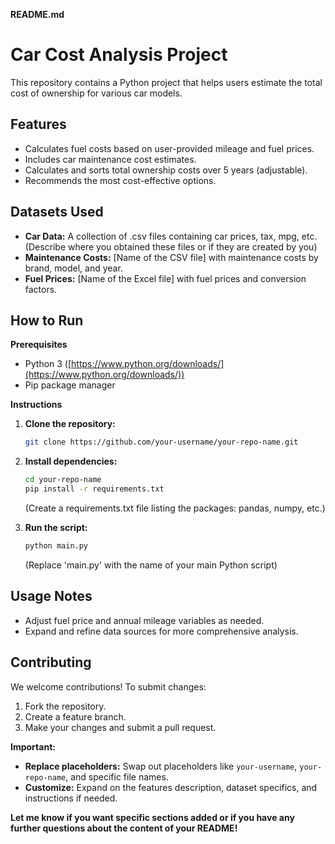 **README.md**

# Car Cost Analysis Project

This repository contains a Python project that helps users estimate the total cost of ownership for various car models. 

## Features

* Calculates fuel costs based on user-provided mileage and fuel prices.
* Includes car maintenance cost estimates.
* Calculates and sorts total ownership costs over 5 years (adjustable).
* Recommends the most cost-effective options.

## Datasets Used

* **Car Data:** A collection of .csv files containing car prices, tax, mpg, etc. (Describe where you obtained these files or if they are created by you)
* **Maintenance Costs:** [Name of the CSV file] with maintenance costs by brand, model, and year.
* **Fuel Prices:** [Name of the Excel file] with fuel prices and conversion factors.

## How to Run

**Prerequisites**

* Python 3 ([https://www.python.org/downloads/](https://www.python.org/downloads/))
* Pip package manager

**Instructions**

1. **Clone the repository:**
   ```bash
   git clone https://github.com/your-username/your-repo-name.git
   ```

2. **Install dependencies:**
   ```bash
   cd your-repo-name
   pip install -r requirements.txt 
   ```
   (Create a requirements.txt file listing the packages: pandas, numpy, etc.)

3. **Run the script:**
   ```bash
   python main.py 
   ```
   (Replace 'main.py' with the name of your main Python script)

## Usage Notes

*  Adjust fuel price and annual mileage variables as needed.
*  Expand and refine data sources for more comprehensive analysis.

## Contributing

We welcome contributions! To submit changes:

1. Fork the repository.
2. Create a feature branch.
3. Make your changes and submit a pull request.


**Important:**

* **Replace placeholders:**  Swap out placeholders like `your-username`, `your-repo-name`, and specific file names.
* **Customize:**  Expand on the features description, dataset specifics, and instructions if needed.

**Let me know if you want specific sections added or if you have any further questions about the content of your README!**
